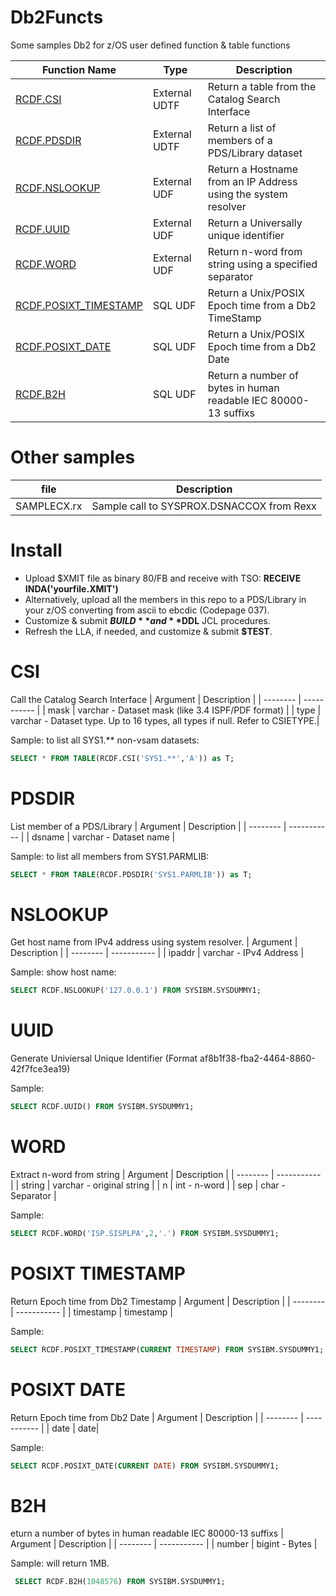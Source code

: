# Db2Functs
Some samples Db2 for z/OS user defined function &amp; table functions

| Function Name          | Type          | Description                                                    |
| ---------------------- | ------------- | ---------------------------------------------------------------|
| [RCDF.CSI](#csi)       | External UDTF | Return a table from the Catalog Search Interface               |
| [RCDF.PDSDIR](#pdsdir) | External UDTF | Return a list of members of a PDS/Library dataset              |
| [RCDF.NSLOOKUP](#nslookup) | External UDF  | Return a Hostname from an IP Address using the system resolver |
| [RCDF.UUID](#uuid)         | External UDF  | Return a Universally unique identifier                         |
| [RCDF.WORD](#word)              | External UDF  | Return n-word from string using a specified separator          |
| [RCDF.POSIXT_TIMESTAMP](#posixt-timestamp)  | SQL UDF       | Return a Unix/POSIX Epoch time from a Db2 TimeStamp            |
| [RCDF.POSIXT_DATE](#posixt-date)     | SQL UDF       | Return a Unix/POSIX Epoch time from a Db2 Date                 |
| [RCDF.B2H](#b2h)               | SQL UDF       | Return a number of bytes in human readable IEC 80000-13 suffixs|

# Other samples
| file         | Description |
| ------------ | ----------- |
| SAMPLECX.rx  | Sample call to SYSPROX.DSNACCOX from Rexx |

# Install
* Upload $XMIT file as binary 80/FB and receive with TSO: **RECEIVE INDA('yourfile.XMIT')**
* Alternatively, upload all the members in this repo to a PDS/Library in your z/OS converting from ascii to ebcdic (Codepage 037).
* Customize & submit **$BUILD** and **$DDL** JCL procedures.
* Refresh the LLA, if needed, and customize & submit **$TEST**.

# CSI
Call the Catalog Search Interface
| Argument | Description |
| -------- | ----------- |
| mask     | varchar - Dataset mask (like 3.4 ISPF/PDF format) |
| type     | varchar - Dataset type. Up to 16 types, all types if null. Refer to CSIETYPE.|

Sample: to list all SYS1.** non-vsam datasets:
```sql
SELECT * FROM TABLE(RCDF.CSI('SYS1.**','A')) as T;
```
# PDSDIR
List member of a PDS/Library
| Argument | Description |
| -------- | ----------- |
| dsname   | varchar - Dataset name |

Sample: to list all members from SYS1.PARMLIB:
```sql
SELECT * FROM TABLE(RCDF.PDSDIR('SYS1.PARMLIB')) as T;
```

# NSLOOKUP
Get host name from IPv4 address using system resolver.
| Argument | Description |
| -------- | ----------- |
| ipaddr   | varchar - IPv4 Address |

Sample: show host name:
```sql
SELECT RCDF.NSLOOKUP('127.0.0.1') FROM SYSIBM.SYSDUMMY1;  
```

# UUID
Generate Univiersal Unique Identifier (Format af8b1f38-fba2-4464-8860-42f7fce3ea19)

Sample:
```sql
SELECT RCDF.UUID() FROM SYSIBM.SYSDUMMY1;
```

# WORD
Extract n-word from string
| Argument | Description |
| -------- | ----------- |
| string   | varchar - original string |
| n        | int - n-word |
| sep      | char - Separator |

Sample:
```sql
SELECT RCDF.WORD('ISP.SISPLPA',2,'.') FROM SYSIBM.SYSDUMMY1; 
```

# POSIXT TIMESTAMP
Return Epoch time from Db2 Timestamp
| Argument | Description |
| -------- | ----------- |
| timestamp | timestamp |

Sample:
```sql
SELECT RCDF.POSIXT_TIMESTAMP(CURRENT TIMESTAMP) FROM SYSIBM.SYSDUMMY1;
```

# POSIXT DATE
Return Epoch time from Db2 Date
| Argument | Description |
| -------- | ----------- |
| date     | date|

Sample:
```sql
SELECT RCDF.POSIXT_DATE(CURRENT DATE) FROM SYSIBM.SYSDUMMY1; 
```

# B2H
eturn a number of bytes in human readable IEC 80000-13 suffixs
| Argument | Description |
| -------- | ----------- |
| number   | bigint - Bytes |

Sample: will return 1MB.
```sql
 SELECT RCDF.B2H(1048576) FROM SYSIBM.SYSDUMMY1;  
```


